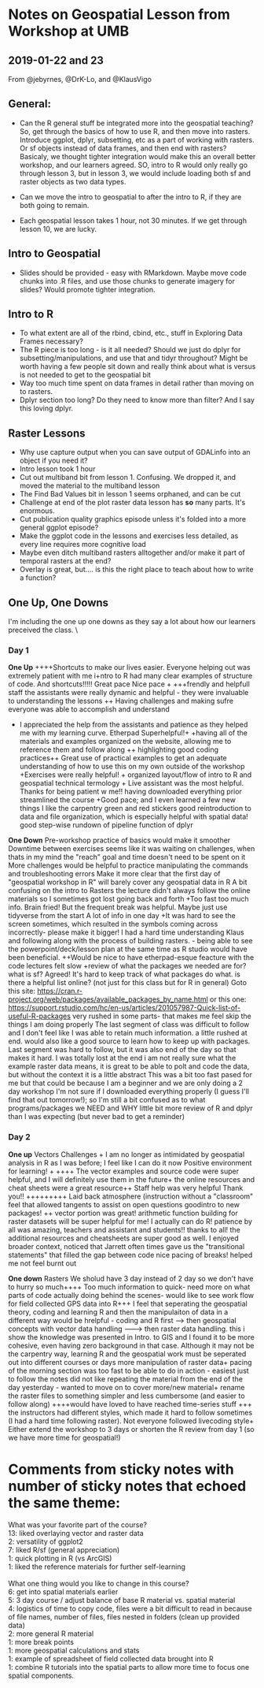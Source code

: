 # Notes on Geospatial Lesson from Workshop at UMB
## 2019-01-22 and 23

From @jebyrnes, @DrK-Lo, and @KlausVigo

## General:
- Can the R general stuff be integrated more into the geospatial teaching? So, get through the basics of how to use R, and then move into rasters. Introduce ggplot, dplyr, subsetting, etc as a part of working with rasters. Or sf objects instead of data frames, and then end with rasters? Basicaly, we thought tighter integration would make this an overall better workshop, and our learners agreed. SO, intro to R would only really go through lesson 3, but in lesson 3, we would include loading both sf and raster objects as two data types.

- Can we move the intro to geospatial to after the intro to R, if they are both going to remain.

- Each geospatial lesson takes 1 hour, not 30 minutes. If we get through lesson 10, we are lucky.

## Intro to Geospatial
- Slides should be provided - easy with RMarkdown. Maybe move code chunks into .R files, and use those chunks to generate imagery for slides? Would promote tighter integration.

## Intro to R
- To what extent are all of the rbind, cbind, etc., stuff in Exploring Data Frames necessary?
- The R piece is too long - is it all needed? Should we just do dplyr for subsetting/manipulations, and use that and tidyr throughout? Might be worth having a few people sit down and really think about what is versus is not needed to get to the geospatial bit
- Way too much time spent on data frames in detail rather than moving on to rasters.
- Dplyr section too long? Do they need to know more than filter? And I say this loving dplyr.


## Raster Lessons
- Why use capture output when you can save output of GDALinfo into an object if you need it?
- Intro lesson took 1 hour
- Cut out multiband bit from lesson 1. Confusing. We dropped it, and moved the material to the multiband lesson
- The Find Bad Values bit in lesson 1 seems orphaned, and can be cut
- Challenge at end of the plot raster data lesson has **so** many parts. It's enormous.
- Cut publication quality graphics episode unless it's folded into a more general ggplot episode?
- Make the ggplot code in the lessons and exercises less detailed, as every line requires more cognitive load
- Maybe even ditch multiband rasters alltogether and/or make it part of temporal rasters at the end?
- Overlay is great, but.... is this the right place to teach about how to write a function?

## One Up, One Downs

I'm including the one up one downs as they say a lot about how our learners preceived the class.
\

### Day 1

**One Up**
++++Shortcuts to make our lives easier.
Everyone helping out was extremely patient with me
i+ntro to R had many clear examples of structure of code. And shortcuts!!!!! Great pace
Nice pace +
+++frendly and helpfull staff
the assistants were really dynamic and helpful - they were invaluable to understanding the lessons
++ Having challenges and making sufre everyone was able to accomplish and understand
+ I appreciated the help from the assistants and patience as they helped me with my learning curve.
Etherpad Superhelpful!+
+having all of the materials and examples organized on the website, allowing me to reference them and follow along ++
highlighting good coding practices++
Great use of practical examples to get an adequate understanding of how to use this on my own outside of the workshop
+Exercises were really helpful! +
organized layout/flow of intro to R and geospatial technical termology  +
Live assistant was the most helpful.  Thanks for being patient w me!!
having downloaded everything prior streamlined the course
+Good pace; and I even learned a few new things
I like the carpentry green and red stickers
good reintroduction to data and file organization, which is especially helpful with spatial data!
good step-wise rundown of pipeline function of dplyr


**One Down**
Pre-workshop practice of basics would make it smoother
Downtime between exercises seems like it was waiting on challenges, when thats in my mind the "reach" goal and time doesn't need to be spent on it
More challenges would be helpful to practice manipulating the commands and troubleshooting errors
Make it more clear that the first day of "geospatial workshop in R" will barely cover any geospatial data in R
A bit confusing on the intro to Rasters
the lecture didn't always follow the online materials so I sometimes got lost going back and forth
+Too fast too much info. Brain fried!  But the frequent break was helpful.
Maybe just use tidyverse from the start
A lot of info in one day
+It was hard to see the screen sometimes, which resulted in the symbols coming across   incorrectly- please make it bigger!
I had a hard time understanding Klaus and following along with the process of building rasters. - being able to see the powerpoint/deck/lesson plan at the same time as R studio would have been beneficial.
++Would be nice to have etherpad-esque feacture with the code
lectures felt slow
+review of what the packages we needed are for? what is sf?  Agreed! It's hard to keep track of what packages do what. is there a helpful list online? (not just for this class but for R in general) Goto this site: https://cran.r-project.org/web/packages/available_packages_by_name.html   or this one: https://support.rstudio.com/hc/en-us/articles/201057987-Quick-list-of-useful-R-packages
very rushed in some parts- that makes me feel skip the things I am doing properly
The last segment of class was difficult to follow and I don't feel like I was able to retain much information.
a little rushed at end. would also like a good source to learn how to keep up with packages. Last segment was hard to follow, but it was also end of the day so that makes it hard.
I was totally lost at the end
i am not really sure what the example raster data means, it is great to be able to polt and code the data, but without the context it is a little abstract
This was a bit too fast pased for me but that could be because I am a beginner and we are only doing a 2 day workshop
I'm not sure if I downloaded everything properly (I guess I'll find that out tomorrow!); so I'm still a bit confused as to what programs/packages we NEED and WHY
little bit more review of R and dplyr than I was expecting (but never bad to get a reminder)  

### Day 2
**One up**
Vectors
  Challenges  +
  I am no longer as intimidated by geospatial analysis in R as I was before; I feel like I can do it now
 Positive environment for learning!   +  ++++
    The vector examples and source code were super helpful, and I will definitely use them in the future+
    the online resources and cheat sheets were a great resource++
Staff help was very helpful Thank you!!      +++++++++
 Laid back atmosphere (instruction without a "classroom" feel that allowed tangents to assist on open questions
goodintro to new packages! ++
vector portion was great!
arithmetic function building for raster datasets will be super helpful for me!
I actually can do R!
patience by all was amazing, teachers and assistant and students!!  thanks to all!
the additional resources and cheatsheets are super good as well.
I enjoyed broader context, noticed that Jarrett often times gave us the "transitional statements" that filled the gap between code
nice pacing of breaks! helped me not feel burnt out

**One down**
Rasters
We sholud have 3 day instead of 2 day so we don't have to hurry so much++++
Too much information to quick- need more on what parts of code actually doing behind the scenes-
would like to see work flow for field collected GPS data into R+++
I feel that seperating the geospatial theory, coding and learning R and then the manipulaiton of data in a different way would be hrelpful - coding and R first --> then geospatial concepts with vector data handling ---> then raster data handling.  this i show the knowledge was presented in Intro. to GIS and I found it to be more cohesive, even having zero background in that case.
Although it may not be the carpentry way, learning R and the geospatial work must be seperated out into different courses or days
more manipulation of raster data+
pacing of the morning section was too fast to be able to do in action - easiest just to follow the notes
did not like repeating the material from the end of the day yesterday - wanted to move on to cover more/new material+
rename the raster files to something simpler and less cumbersome (and easier to follow along)
++++would have loved to have reached time-series stuff +++
the instructors had different styles, which made it hard to follow sometimes (I had a hard time following raster). Not everyone followed livecoding style+
Either extend the workshop to 3 days or shorten the R review from day 1 (so we have more time for geospatial!)


# Comments from sticky notes with number of sticky notes that echoed the same theme:

What was your favorite part of the course?  
13: liked overlaying vector and raster data  
2: versatility of ggplot2  
7: liked R/sf (general appreciation)  
1: quick plotting in R (vs ArcGIS)  
1: liked the reference materials for further self-learning  
\
What one thing would you like to change in this course?  
6: get into spatial materials earlier  
5: 3 day course / adjust balance of base R material vs. spatial material  
4: logistics of time to copy code, files were a bit difficult to read in because of file names, number of files, files nested in folders (clean up provided data)  
2: more general R material  
1: more break points  
1: more geospatial calculations and stats  
1: example of spreadsheet of field collected data brought into R  
1: combine R tutorials into the spatial parts to allow more time to focus one spatial components.  
